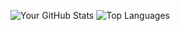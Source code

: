 
![Your GitHub Stats](https://github-readme-stats.vercel.app/api?username=axxyush&show_icons=true&theme=radical)
![Top Languages](https://github-readme-stats.vercel.app/api/top-langs/?username=axxyush&layout=compact&theme=radical)

<!--
**axxyush/axxyush** is a ✨ _special_ ✨ repository because its `README.md` (this file) appears on your GitHub profile.

Here are some ideas to get you started:

- 🔭 I’m currently working on ...
- 🌱 I’m currently learning ...
- 👯 I’m looking to collaborate on ...
- 🤔 I’m looking for help with ...
- 💬 Ask me about ...
- 📫 How to reach me: ...
- 😄 Pronouns: ...
- ⚡ Fun fact: ...
-->
